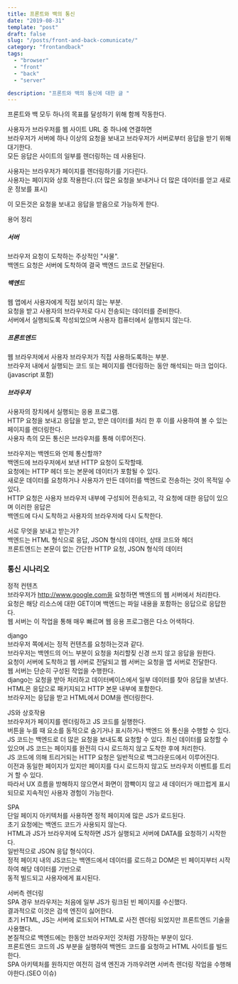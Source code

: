 ```yaml
---
title: 프론트와 백의 통신
date: "2019-08-31"
template: "post"
draft: false
slug: "/posts/front-and-back-comunicate/"
category: "frontandback"
tags:
  - "browser"
  - "front"
  - "back"
  - "server"

description: "프론트와 백의 통신에 대한 글 "
---
```


프론트와 백 모두 하나의 목표를 달성하기 위해 함께 작동한다.

사용자가 브라우저를 웹 사이트 URL 중 하나에 연결하면  
브라우저가 서버에 하나 이상의 요청을 보내고 브라우저가 서버로부터 응답을 받기 위해 대기한다.  
모든 응답은 사이트의 일부를 렌더링하는 데 사용된다.

사용자는 브라우저가 페이지를 렌더링하기를 기다린다.  
사용자는 페이지와 상호 작용한다.(더 많은 요청을 보내거나 더 많은 데이터를 얻고 새로운 정보를 표시)

이 모든것은 요청을 보내고 응답을 받음으로 가능하게 한다.

용어 정리

##### 서버

브라우저 요청이 도착하는 주상적인 "사물".  
백엔드 요청은 서버에 도착하여 결국 백엔드 코드로 전달된다.

##### 백엔드

웹 앱에서 사용자에게 직접 보이지 않는 부분.  
요청을 받고 사용자의 브라우저로 다시 전송되는 데이터를 준비한다.  
서버에서 실행되도록 작성되었으며 사용자 컴퓨터에서 실행되지 않는다.

##### 프론트엔드

웹 브라우저에서 사용자 브라우저가 직접 사용하도록하는 부분.  
브라우저 내에서 실행되는 코드 또는 페이지를 렌더링하는 동안 해석되는 마크 업이다.(javascript 포함)

##### 브라우저

사용자의 장치에서 실행되는 응용 프로그램.  
HTTP 요청을 보내고 응답을 받고, 받은 데이터를 처리 한 후 이를 사용하여 볼 수 있는 페이지를 렌더링한다.  
사용자 측의 모든 통신은 브라우저를 통해 이루어진다.

브라우저는 백엔드와 언제 통신할까?  
백엔드에 브라우저에서 보낸 HTTP 요청이 도작할때.  
요청에는 HTTP 헤더 또는 본문에 데이터가 포함될 수 있다.  
새로운 데이터를 요청하거나 사용자가 만든 데이터를 백엔드로 전송하는 것이 목적일 수 있다.  
HTTP 요청은 사용자 브라우저 내부에 구성되어 전송되고, 각 요청에 대한 응답이 있으며 이러한 응답은  
백엔드에 다시 도착하고 사용자의 브라우저에 다시 도착한다.

서로 무엇을 보내고 받는가?  
백엔드는 HTML 형식으로 응답, JSON 형식의 데이터, 상태 코드와 헤더  
프론트엔드는 본문이 없는 간단한 HTTP 요청, JSON 형식의 데이터

### 통신 시나리오

정적 컨텐츠  
브라우저가 http://www.google.com을 요청하면 백엔드의 웹 서버에서 처리한다.  
요청은 해당 리소스에 대한 GET이며 백엔드는 파일 내용을 포함하는 응답으로 응답한다.  
웹 서버는 이 작업을 통해 매우 빠르며 웹 응용 프로그램은 다소 어색하다.

django  
브라우저 쪽에서는 정적 컨텐츠를 요청하는것과 같다.  
브라우저는 백엔드의 어느 부분이 요청을 처리할짖 신경 쓰지 않고 응답을 원한다.  
요청이 서버에 도착하고 웹 서버로 전달되고 웹 서버는 요청을 앱 서버로 전달한다.  
웹 서버는 단순히 구성된 작업을 수행한다.  
django는 요청을 받아 처리하고 데이터베이스에서 일부 데이터를 찾아 응답을 보낸다.  
HTML은 응답으로 패키지되고 HTTP 본문 내부에 포함한다.  
브라우저는 응답을 받고 HTML에서 DOM을 렌더링한다.

JS와 상호작용  
브라우저가 페이지를 렌더링하고 JS 코드를 실행한다.  
버튼을 누를 때 요소를 동적으로 숨기거나 표시하거나 백엔드 와 통신을 수행할 수 있다.  
JS 코드는 백엔드로 더 많은 요청을 보내도록 요청할 수 있다.
최신 데이터를 요청할 수 있으며 JS 코드는 페이지를 완전히 다시 로드하지 않고 도착한 후에 처리한다.  
JS 코드에 의해 트리거되는 HTTP 요청은 일반적으로 백그라운드에서 이루어진다.  
이전과 동일한 페이지가 있지만 페이지를 다시 로드하지 않고도 브라우저 이벤트를 트리거 할 수 있다.  
따라서 UX 흐름을 방해하지 않으면서 화면이 깜빡이지 않고 새 데이터가 매끄럽게 표시되므로 지속적인 사용자 경험이 가능한다.

SPA  
단일 페이지 아키텍처를 사용하면 정적 페이지에 많은 JS가 로드된다.  
초기 요청에는 백엔드 코드가 사용되지 않는다.  
HTML과 JS가 브라우저에 도착하면 JS가 실행되고 서버에 DATA를 요청하기 시작한다.  
일반적으로 JSON 응답 형식이다.  
정적 페이지 내의 JS코드는 백엔드에서 데이터를 로드하고 DOM은 빈 페이지부터 시작하여 해당 데이터를 기반으로  
동적 빌드되고 사용자에게 표시된다.

서버측 렌더링  
SPA 경우 브라우저는 처음에 일부 JS가 링크된 빈 페이지를 수신했다.  
결과적으로 이것은 검색 엔진이 싫어한다.  
초기 HTML, JS는 서버에 로드되어 HTML로 사전 렌더링 되었지만 프론트엔드 기술을 사용했다.  
본질적으로 백엔드에는 한동안 브라우저인 것처럼 가장하는 부분이 있다.  
프론트엔드 코드의 JS 부분을 실행하여 백엔드 코드를 요청하고 HTML 사이트를 빌드한다.  
SPA 아키텍처를 원하지만 여전히 검색 엔진과 가까우려면 서버측 렌더링 작업을 수행해야한다.(SEO 이슈)
